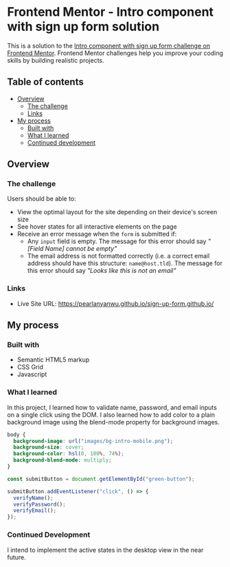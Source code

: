 # Frontend Mentor - Intro component with sign up form solution

This is a solution to the [Intro component with sign up form challenge on Frontend Mentor](https://www.frontendmentor.io/challenges/intro-component-with-signup-form-5cf91bd49edda32581d28fd1). Frontend Mentor challenges help you improve your coding skills by building realistic projects. 

## Table of contents

- [Overview](#overview)
  - [The challenge](#the-challenge)
  - [Links](#Links)
- [My process](#my-process)
  - [Built with](#built-with)
  - [What I learned](#what-i-learned)
  - [Continued development](#continued-development)

## Overview

### The challenge

Users should be able to:

- View the optimal layout for the site depending on their device's screen size
- See hover states for all interactive elements on the page
- Receive an error message when the `form` is submitted if:
  - Any `input` field is empty. The message for this error should say *"[Field Name] cannot be empty"*
  - The email address is not formatted correctly (i.e. a correct email address should have this structure: `name@host.tld`). The message for this error should say *"Looks like this is not an email"*

### Links

- Live Site URL: https://pearlanyanwu.github.io/sign-up-form.github.io/

## My process

### Built with

- Semantic HTML5 markup
- CSS Grid
- Javascript

### What I learned

In this project, I learned how to validate name, password, and email inputs on a single click using the DOM.
I also learned how to add color to a plain background image using the blend-mode property for background images.

```css
body {
  background-image: url("images/bg-intro-mobile.png");
  background-size: cover;
  background-color: hsl(0, 100%, 74%);
  background-blend-mode: multiply;
}
```
```js
const submitButton = document.getElementById("green-button");

submitButton.addEventListener("click", () => {
  verifyName();
  verifyPassword();
  verifyEmail();
});
```

### Continued Development

I intend to implement the active states in the desktop view in the near future.
